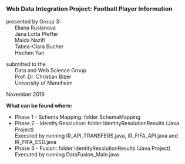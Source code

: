 ###  Web Data Integration Project: Football Player Information

presented by Group 3:  
&nbsp;&nbsp;&nbsp;&nbsp;&nbsp;&nbsp;Eliana Ruslanova   
&nbsp;&nbsp;&nbsp;&nbsp;&nbsp;&nbsp;Jana Lotta Pfeffer   
&nbsp;&nbsp;&nbsp;&nbsp;&nbsp;&nbsp;Maida Nazifi    
&nbsp;&nbsp;&nbsp;&nbsp;&nbsp;&nbsp;Tabea-Clara Bucher     
&nbsp;&nbsp;&nbsp;&nbsp;&nbsp;&nbsp;Hechen Yan     

submitted to the     
&nbsp;&nbsp;&nbsp;&nbsp;&nbsp;&nbsp;Data and Web Science Group      
&nbsp;&nbsp;&nbsp;&nbsp;&nbsp;&nbsp;Prof. Dr. Christian Bizer      
&nbsp;&nbsp;&nbsp;&nbsp;&nbsp;&nbsp;University of Mannheim     
             
November 2019       

<b>What can be found where:</b>  
- Phase 1 - Schema Mapping: folder SchemaMapping
- Phase 2 - Identity Resolution: folder IdentityResolutionResults (Java Project)  
Executed by running IR_API_TRANSFERS.java, IR_FIFA_API.java and IR_FIFA_ESD.java
- Phase 3 - Fusion: folder IdentityResolutionResults (Java Project)
Executed by running DataFusion_Main.java
   
